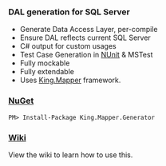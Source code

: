 ### DAL generation for SQL Server
+ Generate Data Access Layer, per-compile
+ Ensure DAL reflects current SQL Server
+ C# output for custom usages
+ Test Case Generation in [NUnit](http://http://nunit.org/) & MSTest
+ Fully mockable
+ Fully extendable
+ Uses [King.Mapper](https://github.com/jefking/King.Mapper) framework.

### [NuGet](https://www.nuget.org/packages/King.Mapper.Generator)
```
PM> Install-Package King.Mapper.Generator
```

### [Wiki](https://github.com/jefking/King.Mapper.Generator/wiki)
View the wiki to learn how to use this.
